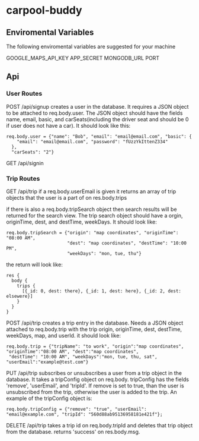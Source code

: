 # carpool-buddy

## Enviromental Variables

The following enviromental variables are suggested for your machine

GOOGLE_MAPS_API_KEY
APP_SECRET
MONGODB_URL
PORT

## Api

### User Routes

POST /api/signup
  creates a user in the database. It requires a JSON object to be attached
  to req.body.user. The JSON object should have the fields name, email, basic,
  and carSeats(including the driver seat and should be 0 if user does
  not have a car). It should look like this:

```
req.body.user = {"name": "Bob", "email": "email@email.com", "basic": {
    "email": "email@email.com", "password": "fUzzYkIttenZ334"
  },
  "carSeats": "2"}
```

GET /api/signin

### Trip Routes

GET /api/trip
  if a req.body.userEmail is given it returns an array of trip objects that the user is 
  a part of on res.body.trips

  if there is also a req.body.tripSearch object then search results will
  be returned for the search view. The trip search object should have a
  orgin, originTime, dest, and destTime, weekDays. It should look like:

```
req.body.tripSearch = {"origin": "map coordinates", "originTime": "08:00 AM",
                       "dest": "map coordinates", "destTime": "10:00 PM",
                       "weekDays": "mon, tue, thu"}
```
  
  the return will look like:
```
res {
  body {
    trips {
      [{_id: 0, dest: there}, {_id: 1, dest: here}, {_id: 2, dest: elsewere}]
    }
  }
}
```

POST /api/trip
  creates a trip entry in the database. Needs a JSON object
  attached to req.body.trip with the trip origin, originTime, dest,
  destTime, weekDays, map, and userId. it should look like:

```
req.body.trip = {"tripName": "to work", "origin":"map coordinates", "originTime":"08:00 AM", "dest":"map coordinates",
 "destTime": "10:00 AM", "weekDays":"mon, tue, thu, sat", "userEmail":"example@test.com"}
```

PUT /api/trip
  subscribes or unsubscribes a user from a trip object in the database.
  It takes a tripConfig object on req.body. tripConfig has the fields
  'remove', 'userEmail', and 'tripId'. If remove is set to true, than the
  user is unsubscribed from the trip, otherwise the user is added to the
  trip. An example of the tripConfig object is:

```
req.body.tripConfig = {"remove": "true", "userEmail": "email@example.com", "tripId": "560d88ab95136958181e421f"};
```

DELETE /api/trip
  takes a trip id on req.body.tripId and deletes that trip object from the database.
  returns 'success' on res.body.msg.